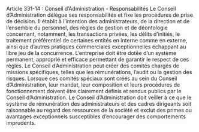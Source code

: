 Article 331-14 : Conseil d’Administration - Responsabilités
Le Conseil d’Administration délègue ses responsabilités et fixe les procédures de prise de décision.
Il établit à l’intention des administrateurs, de la direction et de l’ensemble du personnel, des règles de gestion et de déontologie concernant, notamment, les transactions privées, les délits d’initiés, le traitement préférentiel de certaines entités en interne comme en externe, ainsi que d’autres pratiques commerciales exceptionnelles échappant au libre jeu de la concurrence. L’entreprise doit être dotée d’un système permanent, approprié et efficace permettant de garantir le respect de ces règles.
Le Conseil d’Administration peut créer des comités chargés de missions spécifiques, telles que les rémunérations, l’audit ou la gestion des risques.
Lorsque ces comités spéciaux sont créés au sein du Conseil d’Administration, leur mandat, leur composition et leurs procédures de fonctionnement doivent être clairement définis et rendus publics par le Conseil d’Administration.
Le Conseil d’Administration doit veiller à ce que le système de rémunération des administrateurs et des cadres dirigeants soit raisonnable au regard des ressources de la société et exclut des primes ou avantages exceptionnels susceptibles d’encourager des comportements imprudents.